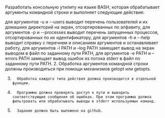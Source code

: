   Разработать консольную утилиту на языке BASH, которая обрабатывает аргументы командной строки и выполняет следующие действия:

 для аргументов -u и --users выводит перечень пользователей и их домашних директорий на экран, отсортированных по алфавиту,
для аргументов -p и --processes выводит перечень запущенных процессов, отсортированных по их идентификатору,
для аргументов -h и --help выводит справку с перечнем и описанием аргументов и останавливает работу,
для аргументов -l PATH и –log PATH замещает вывод на экран выводом в файл по заданному пути PATH,
для аргументов -e PATH и –errors PATH замещает вывод ошибок из потока stderr в файл по заданному пути PATH.
2.       Обработка аргументов командной строки должны производиться при  помощи механизмов getopt или getopts.

3.       Обработка каждого типа действия должна производится в отдельной функции.

4.       Программа должна проверять доступ к пути и выводить соответствующие сообщения об ошибках. При этом программа должна фильтровать или обрабатывать выводы в stderr используемых команд.

5.       Задание должно быть выложено на github.
